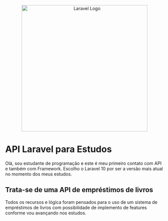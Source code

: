 <p align="center"><a href="https://laravel.com" target="_blank"><img src="https://raw.githubusercontent.com/laravel/art/master/logo-lockup/5%20SVG/2%20CMYK/1%20Full%20Color/laravel-logolockup-cmyk-red.svg" width="400" alt="Laravel Logo"></a></p>


# API Laravel para Estudos
Olá, sou estudante de programação e este é meu primeiro contato com API e também com Framework. Escolho o Laravel 10 por ser a versão mais atual no momento dos meus estudos.

## Trata-se de uma API de empréstimos de livros

Todos os recursos e lógica foram pensados para o uso de um sistema de empréstimos de livros com possibilidade de implemento de features conforme vou avançando nos estudos.

